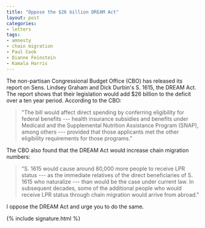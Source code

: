 ```yaml
---
title: "Oppose the $26 billion DREAM Act"
layout: post
categories:
- letters
tags:
- amnesty
- chain migration
- Paul Cook
- Dianne Feinstein
- Kamala Harris
---
```


The non-partisan Congressional Budget Office (CBO) has released its report on Sens. Lindsey Graham and Dick Durbin's S. 1615, the DREAM Act. The report shows that their legislation would add $26 billion to the deficit over a ten year period. According to the CBO:

> "The bill would affect direct spending by conferring eligibility for federal benefits --- health insurance subsidies and benefits under Medicaid and the Supplemental Nutrition Assistance Program (SNAP), among others --- provided that those applicants met the other eligibility requirements for those programs."

The CBO also found that the DREAM Act would increase chain migration numbers:

> "S. 1615 would cause around 80,000 more people to receive LPR status --- as the immediate relatives of the direct beneficiaries of S. 1615 who naturalize --- than would be the case under current law. In subsequent decades, some of the additional people who would receive LPR status through chain migration would arrive from abroad."

I oppose the DREAM Act and urge you to do the same.

{% include signature.html %}
